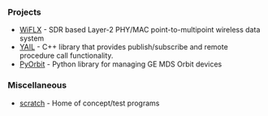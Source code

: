 ### Projects

* [WiFLX](https://github.com/agrewal707/wiflx) - SDR based Layer-2 PHY/MAC point-to-multipoint wireless data system
* [YAIL](https://github.com/agrewal707/yail) - C++ library that provides publish/subscribe and remote procedure call functionality.
* [PyOrbit](https://github.com/agrewal707/pyorbit) - Python library for managing GE MDS Orbit devices

### Miscellaneous
* [scratch](https://github.com/agrewal707/scratch) - Home of concept/test programs

<!--
**agrewal707/agrewal707** is a ✨ _special_ ✨ repository because its `README.md` (this file) appears on your GitHub profile.

Here are some ideas to get you started:

- 🔭 I’m currently working on ...
- 🌱 I’m currently learning ...
- 👯 I’m looking to collaborate on ...
- 🤔 I’m looking for help with ...
- 💬 Ask me about ...
- 📫 How to reach me: ...
- 😄 Pronouns: ...
- ⚡ Fun fact: ...
-->
